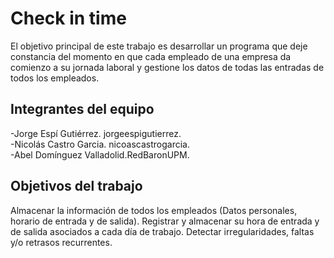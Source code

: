 # Check in time

El objetivo principal de este trabajo es desarrollar un programa que deje constancia del momento en que cada empleado de una empresa da 
comienzo a su jornada laboral y gestione los datos de todas las entradas de todos los empleados.
## Integrantes del equipo

-Jorge Espí Gutiérrez. jorgeespigutierrez.  
-Nicolás Castro Garcia. nicoascastrogarcia.  
-Abel Domínguez Valladolid.RedBaronUPM.


## Objetivos del trabajo

Almacenar la información de todos los empleados (Datos personales, horario de entrada y de salida).
Registrar y almacenar su hora de entrada y de salida asociados a cada día de trabajo.
Detectar irregularidades, faltas y/o retrasos recurrentes.

